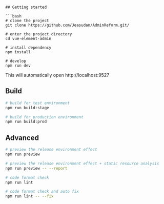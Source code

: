 ````

## Getting started

```bash
# clone the project
git clone https://github.com/Jeasudan/AdminReform.git/

# enter the project directory
cd vue-element-admin

# install dependency
npm install

# develop
npm run dev
````

This will automatically open http://localhost:9527

## Build

```bash
# build for test environment
npm run build:stage

# build for production environment
npm run build:prod
```

## Advanced

```bash
# preview the release environment effect
npm run preview

# preview the release environment effect + static resource analysis
npm run preview -- --report

# code format check
npm run lint

# code format check and auto fix
npm run lint -- --fix
```
